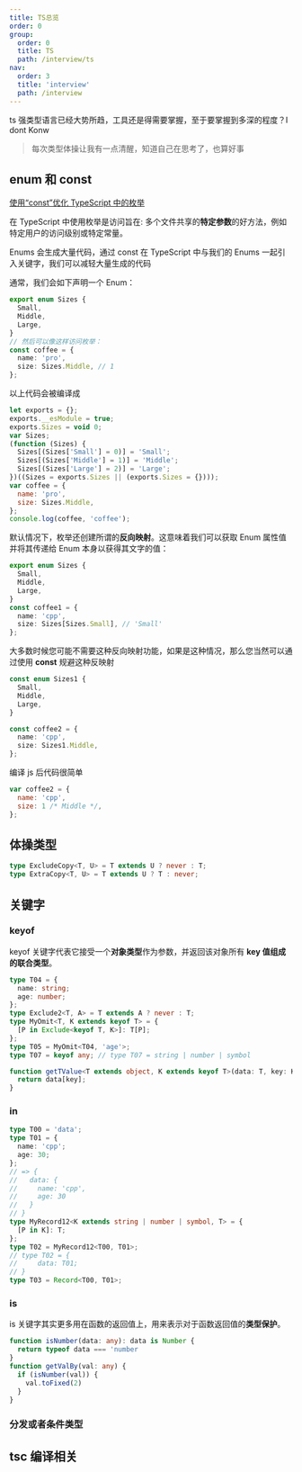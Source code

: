 ```yaml
---
title: TS总览
order: 0
group:
  order: 0
  title: TS
  path: /interview/ts
nav:
  order: 3
  title: 'interview'
  path: /interview
---
```


ts 强类型语言已经大势所趋，工具还是得需要掌握，至于要掌握到多深的程度？I dont Konw

> 每次类型体操让我有一点清醒，知道自己在思考了，也算好事

## enum 和 const

[使用“const”优化 TypeScript 中的枚举](https://mp.weixin.qq.com/s/PPVPg0Spe09ZDqJ1aqBkxA)

在 TypeScript 中使用枚举是访问旨在: 多个文件共享的**特定参数**的好方法，例如特定用户的访问级别或特定常量。

Enums 会生成大量代码，通过 const 在 TypeScript 中与我们的 Enums 一起引入关键字，我们可以减轻大量生成的代码

通常，我们会如下声明一个 Enum：

```ts
export enum Sizes {
  Small,
  Middle,
  Large,
}
// 然后可以像这样访问枚举：
const coffee = {
  name: 'pro',
  size: Sizes.Middle, // 1
};
```

以上代码会被编译成

```js
let exports = {};
exports.__esModule = true;
exports.Sizes = void 0;
var Sizes;
(function (Sizes) {
  Sizes[(Sizes['Small'] = 0)] = 'Small';
  Sizes[(Sizes['Middle'] = 1)] = 'Middle';
  Sizes[(Sizes['Large'] = 2)] = 'Large';
})((Sizes = exports.Sizes || (exports.Sizes = {})));
var coffee = {
  name: 'pro',
  size: Sizes.Middle,
};
console.log(coffee, 'coffee');
```

默认情况下，枚举还创建所谓的**反向映射**。这意味着我们可以获取 Enum 属性值并将其传递给 Enum 本身以获得其文字的值：

```ts
export enum Sizes {
  Small,
  Middle,
  Large,
}
const coffee1 = {
  name: 'cpp',
  size: Sizes[Sizes.Small], // 'Small'
};
```

大多数时候您可能不需要这种反向映射功能，如果是这种情况，那么您当然可以通过使用 **const** 规避这种反映射

```ts
const enum Sizes1 {
  Small,
  Middle,
  Large,
}

const coffee2 = {
  name: 'cpp',
  size: Sizes1.Middle,
};
```

编译 js 后代码很简单

```js
var coffee2 = {
  name: 'cpp',
  size: 1 /* Middle */,
};
```

## 体操类型

```ts
type ExcludeCopy<T, U> = T extends U ? never : T;
type ExtraCopy<T, U> = T extends U ? T : never;
```

## 关键字

### keyof

keyof 关键字代表它接受一个**对象类型**作为参数，并返回该对象所有 **key 值组成的联合类型**。

```ts
type T04 = {
  name: string;
  age: number;
};
type Exclude2<T, A> = T extends A ? never : T;
type MyOmit<T, K extends keyof T> = {
  [P in Exclude<keyof T, K>]: T[P];
};
type T05 = MyOmit<T04, 'age'>;
type T07 = keyof any; // type T07 = string | number | symbol

function getTValue<T extends object, K extends keyof T>(data: T, key: K): T[K] {
  return data[key];
}
```

### in

```ts
type T00 = 'data';
type T01 = {
  name: 'cpp';
  age: 30;
};
// => {
//   data: {
//     name: 'cpp',
//     age: 30
//   }
// }
type MyRecord12<K extends string | number | symbol, T> = {
  [P in K]: T;
};
type T02 = MyRecord12<T00, T01>;
// type T02 = {
//     data: T01;
// }
type T03 = Record<T00, T01>;
```

### is

is 关键字其实更多用在函数的返回值上，用来表示对于函数返回值的**类型保护**。

```ts
function isNumber(data: any): data is Number {
  return typeof data === 'number
}
function getValBy(val: any) {
  if (isNumber(val)) {
    val.toFixed(2)
  }
}
```

### 分发或者条件类型

## tsc 编译相关
